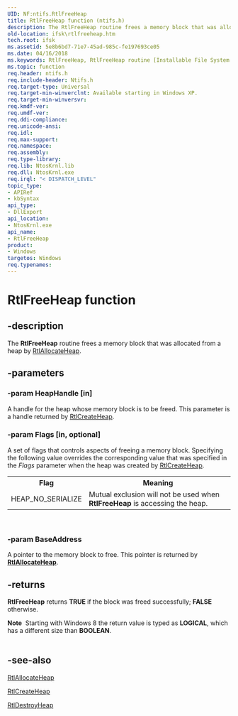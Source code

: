 ```yaml
---
UID: NF:ntifs.RtlFreeHeap
title: RtlFreeHeap function (ntifs.h)
description: The RtlFreeHeap routine frees a memory block that was allocated from a heap by RtlAllocateHeap.
old-location: ifsk\rtlfreeheap.htm
tech.root: ifsk
ms.assetid: 5e8b6bd7-71e7-45ad-985c-fe197693ce05
ms.date: 04/16/2018
ms.keywords: RtlFreeHeap, RtlFreeHeap routine [Installable File System Drivers], ifsk.rtlfreeheap, ntifs/RtlFreeHeap, rtlref_02e7cb93-ec45-41c9-8e58-72c221cece37.xml
ms.topic: function
req.header: ntifs.h
req.include-header: Ntifs.h
req.target-type: Universal
req.target-min-winverclnt: Available starting in Windows XP.
req.target-min-winversvr: 
req.kmdf-ver: 
req.umdf-ver: 
req.ddi-compliance: 
req.unicode-ansi: 
req.idl: 
req.max-support: 
req.namespace: 
req.assembly: 
req.type-library: 
req.lib: NtosKrnl.lib
req.dll: NtosKrnl.exe
req.irql: "< DISPATCH_LEVEL"
topic_type:
- APIRef
- kbSyntax
api_type:
- DllExport
api_location:
- NtosKrnl.exe
api_name:
- RtlFreeHeap
product:
- Windows
targetos: Windows
req.typenames: 
---
```


# RtlFreeHeap function


## -description


The <b>RtlFreeHeap</b> routine frees a memory block that was allocated from a heap by <a href="https://msdn.microsoft.com/library/windows/hardware/ff552108">RtlAllocateHeap</a>. 


## -parameters




### -param HeapHandle [in]

A handle for the heap whose memory block is to be freed. This parameter is a handle returned by <a href="https://msdn.microsoft.com/library/windows/hardware/ff552159">RtlCreateHeap</a>. 


### -param Flags [in, optional]

A set of flags that controls aspects of freeing a memory block. Specifying the following value overrides the corresponding value that was specified in the <i>Flags</i> parameter when the heap was created by <a href="https://msdn.microsoft.com/library/windows/hardware/ff552159">RtlCreateHeap</a>. 

<table>
<tr>
<th>Flag</th>
<th>Meaning</th>
</tr>
<tr>
<td>
HEAP_NO_SERIALIZE

</td>
<td>
Mutual exclusion will not be used when <b>RtlFreeHeap</b> is accessing the heap. 

</td>
</tr>
</table>
 


### -param BaseAddress

<p>A pointer to the memory block to free. This pointer is returned by <a href="https://msdn.microsoft.com/library/Ff552108(v=VS.85).aspx"><b>RtlAllocateHeap</b></a>. </p>




## -returns



<b>RtlFreeHeap</b> returns <b>TRUE</b> if the block was freed successfully;   <b> FALSE</b> otherwise.


<div class="alert"><b>Note</b>  Starting with Windows 8 the return value is typed as <b>LOGICAL</b>, which has a different size than <b>BOOLEAN</b>.</div>
<div> </div>





## -see-also




<a href="https://msdn.microsoft.com/library/windows/hardware/ff552108">RtlAllocateHeap</a>



<a href="https://msdn.microsoft.com/library/windows/hardware/ff552159">RtlCreateHeap</a>



<a href="https://msdn.microsoft.com/library/windows/hardware/ff552233">RtlDestroyHeap</a>
 

 

